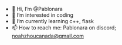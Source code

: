 - 👋 Hi, I’m @Pablonara
- 👀 I’m interested in coding
- 🌱 I’m currently learning c++, flask
- 📫 How to reach me: Pablonara on discord; noahzhoucanada@gmail.com

<!---
Pablonara/Pablonara is a ✨ special ✨ repository because its `README.md` (this file) appears on your GitHub profile.
You can click the Preview link to take a look at your changes.
--->
